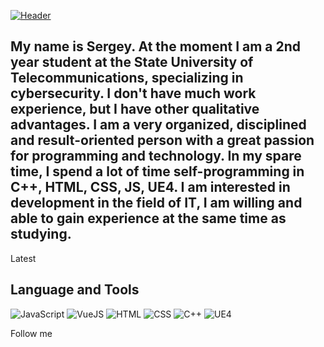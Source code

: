 [![Header](https://github.com/ser1372/ser1372/blob/main/assets/download.gif)](https://ser1372.github.io/MyCV/)

## My name is Sergey. At the moment I am a 2nd year student at the State University of Telecommunications, specializing in cybersecurity. I don't have much work experience, but I have other qualitative advantages. I am a very organized, disciplined and result-oriented person with a great passion for programming and technology. In my spare time, I spend a lot of time self-programming in C++, HTML, CSS, JS, UE4. I am interested in development in the field of IT, I am willing and able to gain experience at the same time as studying.




Latest 

## Language and Tools

![JavaScript](https://img.shields.io/badge/-JavaScript-090909?style=for-the-badge&logo=JavaScript)
![VueJS](https://img.shields.io/badge/-VueJS-090909?style=for-the-badge&logo=Vue.js)
![HTML](https://img.shields.io/badge/-HTML-090909?style=for-the-badge&logo=HTML5)
![CSS](https://img.shields.io/badge/-CSS-090909?style=for-the-badge&logo=CSS3)
![C++](https://img.shields.io/badge/-C++-090909?style=for-the-badge&logo=C%2B%2B)
![UE4](https://img.shields.io/badge/-UE4-090909?style=for-the-badge&logo=unrealengine)




Follow me 